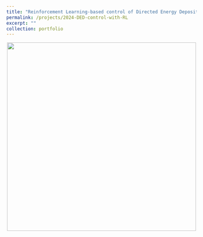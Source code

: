 ```yaml
---
title: "Reinforcement Learning-based control of Directed Energy Deposition"
permalink: /projects/2024-DED-control-with-RL
excerpt: ""
collection: portfolio
---
```

<p align="center">
  <img src='/images/DED control with RL.jpg' width=500>
</p>